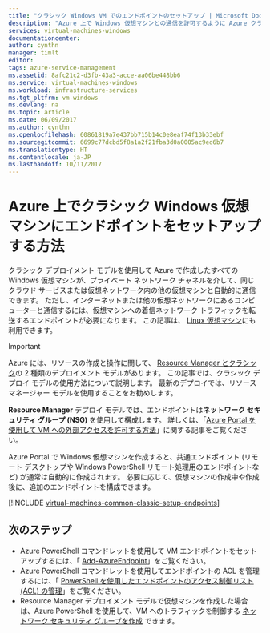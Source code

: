 ```yaml
---
title: "クラシック Windows VM でのエンドポイントのセットアップ | Microsoft Docs"
description: "Azure 上で Windows 仮想マシンとの通信を許可するように Azure クラシック ポータルで Windows VM のエンドポイントをセットアップする方法について説明します。"
services: virtual-machines-windows
documentationcenter: 
author: cynthn
manager: timlt
editor: 
tags: azure-service-management
ms.assetid: 8afc21c2-d3fb-43a3-acce-aa06be448bb6
ms.service: virtual-machines-windows
ms.workload: infrastructure-services
ms.tgt_pltfrm: vm-windows
ms.devlang: na
ms.topic: article
ms.date: 06/09/2017
ms.author: cynthn
ms.openlocfilehash: 60861819a7e437bb715b14c0e8eaf74f13b33ebf
ms.sourcegitcommit: 6699c77dcbd5f8a1a2f21fba3d0a0005ac9ed6b7
ms.translationtype: HT
ms.contentlocale: ja-JP
ms.lasthandoff: 10/11/2017
---
```

# <a name="how-to-set-up-endpoints-on-a-classic-windows-virtual-machine-in-azure"></a>Azure 上でクラシック Windows 仮想マシンにエンドポイントをセットアップする方法
クラシック デプロイメント モデルを使用して Azure で作成したすべての Windows 仮想マシンが、プライベート ネットワーク チャネルを介して、同じクラウド サービスまたは仮想ネットワーク内の他の仮想マシンと自動的に通信できます。 ただし、インターネットまたは他の仮想ネットワークにあるコンピューターと通信するには、仮想マシンへの着信ネットワーク トラフィックを転送するエンドポイントが必要になります。 この記事は、 [Linux 仮想マシン](../../linux/classic/setup-endpoints.md)にも利用できます。

> [!IMPORTANT]
> Azure には、リソースの作成と操作に関して、 [Resource Manager とクラシック](../../../resource-manager-deployment-model.md)の 2 種類のデプロイメント モデルがあります。 この記事では、クラシック デプロイ モデルの使用方法について説明します。 最新のデプロイでは、リソース マネージャー モデルを使用することをお勧めします。

**Resource Manager** デプロイ モデルでは、エンドポイントは**ネットワーク セキュリティ グループ (NSG)** を使用して構成します。 詳しくは、「[Azure Portal を使用して VM への外部アクセスを許可する方法](../nsg-quickstart-portal.md?toc=%2fazure%2fvirtual-machines%2fwindows%2ftoc.json)」に関する記事をご覧ください。

Azure Portal で Windows 仮想マシンを作成すると、共通エンドポイント (リモート デスクトップや Windows PowerShell リモート処理用のエンドポイントなど) が通常は自動的に作成されます。 必要に応じて、仮想マシンの作成中や作成後に、追加のエンドポイントを構成できます。

[!INCLUDE [virtual-machines-common-classic-setup-endpoints](../../../../includes/virtual-machines-common-classic-setup-endpoints.md)]

## <a name="next-steps"></a>次のステップ
* Azure PowerShell コマンドレットを使用して VM エンドポイントをセットアップするには、「 [Add-AzureEndpoint](https://msdn.microsoft.com/library/azure/dn495300.aspx)」をご覧ください。
* Azure PowerShell コマンドレットを使用してエンドポイントの ACL を管理するには、「 [PowerShell を使用したエンドポイントのアクセス制御リスト (ACL) の管理](../../../virtual-network/virtual-networks-acl-powershell.md)」をご覧ください。
* Resource Manager デプロイメント モデルで仮想マシンを作成した場合は、Azure PowerShell を使用して、VM へのトラフィックを制御する [ネットワーク セキュリティ グループを作成](../../../virtual-network/virtual-networks-create-nsg-arm-ps.md) できます。
